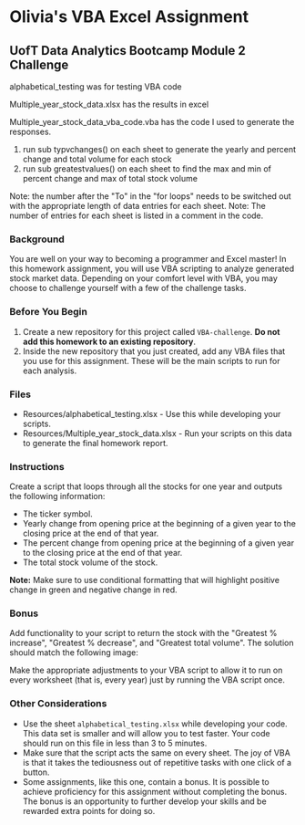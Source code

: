 # Olivia's VBA Excel Assignment
## UofT Data Analytics Bootcamp Module 2 Challenge 

alphabetical_testing was for testing VBA code

Multiple_year_stock_data.xlsx has the results in excel

Multiple_year_stock_data_vba_code.vba has the code I used to generate the responses.

1. run sub typvchanges() on each sheet to generate the yearly and percent change and total volume for each stock
2. run sub greatestvalues() on each sheet to find the max and min of percent change and max of total stock volume

Note: the number after the "To" in the "for loops" needs to be switched out with the appropriate length of data entries for each sheet.
Note: The number of entries for each sheet is listed in a comment in the code.


### Background
You are well on your way to becoming a programmer and Excel master! In this homework assignment, you will use VBA scripting to analyze generated stock market data. Depending on your comfort level with VBA, you may choose to challenge yourself with a few of the challenge tasks.

### Before You Begin
1. Create a new repository for this project called `VBA-challenge`. **Do not add this homework to an existing repository**.
2. Inside the new repository that you just created, add any VBA files that you use for this assignment. These will be the main scripts to run for each analysis.

### Files
* Resources/alphabetical_testing.xlsx - Use this while developing your scripts.
* Resources/Multiple_year_stock_data.xlsx - Run your scripts on this data to generate the final homework report.

### Instructions
Create a script that loops through all the stocks for one year and outputs the following information:
  * The ticker symbol.
  * Yearly change from opening price at the beginning of a given year to the closing price at the end of that year.
  * The percent change from opening price at the beginning of a given year to the closing price at the end of that year.
  * The total stock volume of the stock.

**Note:** Make sure to use conditional formatting that will highlight positive change in green and negative change in red.

### Bonus
Add functionality to your script to return the stock with the "Greatest % increase", "Greatest % decrease", and "Greatest total volume". The solution should match the following image:

Make the appropriate adjustments to your VBA script to allow it to run on every worksheet (that is, every year) just by running the VBA script once.

### Other Considerations
* Use the sheet `alphabetical_testing.xlsx` while developing your code. This data set is smaller and will allow you to test faster. Your code should run on this file in less than 3 to 5 minutes.
* Make sure that the script acts the same on every sheet. The joy of VBA is that it takes the tediousness out of repetitive tasks with one click of a button.
* Some assignments, like this one, contain a bonus. It is possible to achieve proficiency for this assignment without completing the bonus. The bonus is an opportunity to further develop your skills and be rewarded extra points for doing so.